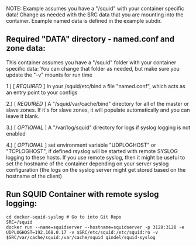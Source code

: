 NOTE: Example assumes you have a "/squid" with your container specific data!
Change as needed with the SRC data that you are mounting into the container.
Example named data is defined in the example subdir.

## Required "DATA" directory - named.conf and zone data:
This container assumes you have a "/squid" folder with your container specific data:
You can change that folder as needed, but make sure you update the "-v" mounts for run time

1.) [ *REQUIRED* ] In your /squid/etc/bind a file "named.conf", which acts as an entry point to your configs

2.) [ *REQUIRED* ] A "/squid/var/cache/bind" directory for all of the master or slave zones. If it's for slave zones, it will populate automatically and you can leave it blank.

3.) [ *OPTIONAL* ] A "/var/log/squid" directory for logs if syslog logging is not enabled

4.) [ *OPTIONAL* ] set environment variable "UDPLOGHOST" or "TCPLOGHOST", if defined rsyslog will be started with remote SYSLOG logging to these hosts. If you use remote syslog, then it might be useful to set the hostname of the container depending on your server syslog configuration (the logs on the syslog server might get stored based on the hostname of the client)


## Run SQUID Container with remote syslog logging:
```
cd docker-squid-syslog # Go to into Git Repo
SRC=/squid
docker run --name=squidserver --hostname=squidserver -p 3128:3128 -e UDPLOGHOST=192.168.0.17 -v $SRC/etc/squid:/etc/squid:ro -v $SRC/var/cache/squid:/var/cache/squid qindel/squid-syslog
```

